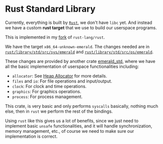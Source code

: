 # Rust Standard Library

Currently, everything is built by [`Rust`], we don't have `libc` yet. And instead we have a custom **rust target** 
that we use to build our userspace programs.

This is implemented in my [fork](https://github.com/Amjad50/rust/tree/emerald_os) of `rust-lang/rust`.

We have the target `x86_64-unknown-emerald`. The changes needed are in [`rust/library/std/src/sys/emerald`] and [`rust/library/std/src/os/emerald`].

These changes are provided by another crate [emerald_std], where we have all the basic implementation of userspace functionalities including:
- `allocator`: See [Heap Allocator](../extra/heap_allocator.md) for more details.
- `files` and `io`: For file operations and input/output.
- `clock`: For clock and time operations.
- `graphics`: For graphics operations.
- `process`: For process management.

This crate, is very basic and only performs `syscalls` basically, nothing much else, then in `rust` we perform the
rest of the bindings.

Using `rust` like this gives us a lot of benefits, since we just need to implement basic `unsafe` functionalities,
and it will handle synchronization, memory management, etc., of course we need to make sure our implementation
is correct.


[`Rust`]: https://www.rust-lang.org/
[`rust/library/std/src/sys/emerald`]: https://github.com/Amjad50/rust/tree/emerald_os/library/std/src/sys/emerald
[`rust/library/std/src/os/emerald`]: https://github.com/Amjad50/rust/tree/emerald_os/library/std/src/os/emerald
[emerald_std]: https://crates.io/crates/emerald_std